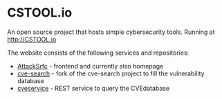 # CSTOOL.io

An open source project that hosts simple cybersecurity tools. Running at http://CSTOOL.io

The website consists of the following services and repositories:
* [AttackSrfc](https://github.com/Agh42/attacksrfc) - frontend and currently also homepage
* [cve-search](https://github.com/Agh42/cve-search) - fork of the cve-search project to fill the vulnerability database
* [cveservice](https://bitbucket.org/Agh42/cveservice/) - REST service to query the CVEdatabase
